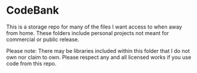 # CodeBank
This is a storage repo for many of the files I want access to when away from home. These folders include personal projects not meant for commercial or public release.

Please note: There may be libraries included within this folder that I do not own nor claim to own. Please respect any and all licensed works if you use code from this repo.
